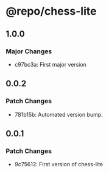 # @repo/chess-lite

## 1.0.0

### Major Changes

- c97bc3a: First major version

## 0.0.2

### Patch Changes

- 781b15b: Automated version bump.

## 0.0.1

### Patch Changes

- 9c75612: First version of chess-lite

